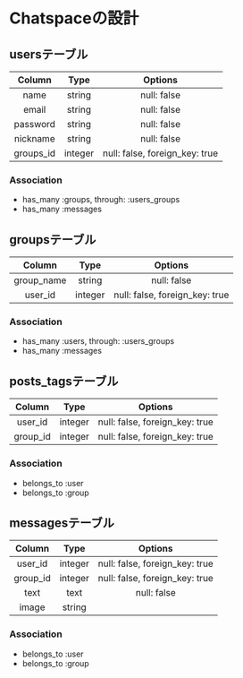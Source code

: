 # Chatspaceの設計

## usersテーブル
|Column|Type|Options|
|:------:|:----:|:-------:|
|name|string|null: false|
|email|string|null: false|
|password|string|null: false|
|nickname|string|null: false|
|groups_id|integer|null: false, foreign_key: true|
### Association
- has_many :groups, through:  :users_groups
- has_many :messages

## groupsテーブル
|Column|Type|Options|
|:------:|:----:|:-------:|
|group_name|string|null: false|
|user_id|integer|null: false, foreign_key: true|
### Association
- has_many :users, through:  :users_groups
- has_many :messages

## posts_tagsテーブル
|Column|Type|Options|
|:------:|:----:|:-------:|
|user_id|integer|null: false, foreign_key: true|
|group_id|integer|null: false, foreign_key: true|
### Association
- belongs_to :user
- belongs_to :group

## messagesテーブル
|Column|Type|Options|
|:------:|:----:|:-------:|
|user_id|integer|null: false, foreign_key: true|
|group_id|integer|null: false, foreign_key: true|
|text|text|null: false|
|image|string||
### Association
- belongs_to :user
- belongs_to :group



